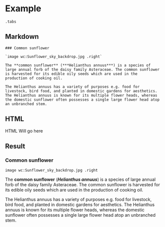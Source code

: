 
# Example
`.tabs`

## Markdown

```
### Common sunflower

`image wc:Sunflower_sky_backdrop.jpg .right`

The **common sunflower** (***Helianthus annuus***) is a species of large annual forb of the daisy family Asteraceae. The common sunflower is harvested for its edible oily seeds which are used in the production of cooking oil. 

The Helianthus annuus has a variety of purposes e.g. food for livestock, bird food, and planted in domestic gardens for aesthetics. The Helianthus annuus is known for its multiple flower heads, whereas the domestic sunflower often possesses a single large flower head atop an unbranched stem.
```

## HTML

HTML Will go here

## Result

### Common sunflower

`image wc:Sunflower_sky_backdrop.jpg .right`

The **common sunflower** (***Helianthus annuus***) is a species of large annual forb of the daisy family Asteraceae. The common sunflower is harvested for its edible oily seeds which are used in the production of cooking oil. 

The Helianthus annuus has a variety of purposes e.g. food for livestock, bird food, and planted in domestic gardens for aesthetics. The Helianthus annuus is known for its multiple flower heads, whereas the domestic sunflower often possesses a single large flower head atop an unbranched stem.

